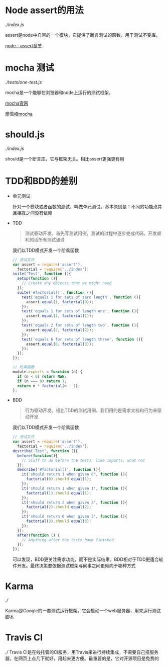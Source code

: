 
# Node assert的用法
*./index.js*

assert是node中自带的一个模块，它提供了断言测试的函数，用于测试不变库。

[node - assert章节](http://nodejs.cn/api/assert.html)



# mocha 测试
*./tests/one-test.js*

mocha是一个能够在浏览器和node上运行的测试框架。

[mocha官网](https://mochajs.org/)

[廖雪峰mocha](https://www.liaoxuefeng.com/wiki/001434446689867b27157e896e74d51a89c25cc8b43bdb3000/00147204317563462840426beb04a849ba813eb46bb347c000)

# should.js 
*./index.js*

should是一个断言库，它与框架无关。相比assert更强更有用



# TDD和BDD的差别
- 单元测试

  针对一个模块或者函数的测试，叫做单元测试。基本原则是：不同的功能点并且相互之间没有依赖

- TDD
  > 测试驱动开发。首先写测试用例，测试的过程中逐步完成代码，开发顺利的话所有测试通过

  我们以TDD模式开发一个阶乘函数
  ```js
  // 测试文件
  var assert = require('assert'),
    factorial = require('../index');
  suite('Test', function (){
    setup(function (){
      // Create any objects that we might need
    });
    suite('#factorial()', function (){
      test('equals 1 for sets of zero length', function (){
        assert.equal(1, factorial(0));
      });
      test('equals 1 for sets of length one', function (){
        assert.equal(1, factorial(1));
      });
      test('equals 2 for sets of length two', function (){
        assert.equal(2, factorial(2));
      });
      test('equals 6 for sets of length three', function (){
        assert.equal(6, factorial(3));
      });
    });
  });

  // 阶乘函数
  module.exports = function (n) {
    if (n < 0) return NaN;
    if (n === 0) return 1;
    return n * factorial(n - 1);
  };
  ```

- BDD
  > 行为驱动开发。相比TDD的测试用例，我们用的是需求文档和行为来驱动开发

  我们以TDD模式开发一个阶乘函数
  ```js
  // 测试文件
  var assert = require('assert'),
    factorial = require('../index');
  describe('Test', function (){
    before(function(){
      // Stuff to do before the tests, like imports, what not
    });
    describe('#factorial()', function (){
      it('should return 1 when given 0', function (){
        factorial(0).should.equal(1);
      });
      it('should return 1 when given 1', function (){
        factorial(1).should.equal(1);
      });
      it('should return 2 when given 2', function (){
        factorial(2).should.equal(2);
      });
      it('should return 6 when given 3', function (){
        factorial(3).should.equal(6);
      });
    });
    after(function () {
      // Anything after the tests have finished
    });
  });
  ```

  可以发现，BDD更关注需求功能，而不是实际结果。BDD相对于TDD更适合软件开发。最终决策要依据测试框架与同事之间更倾向于哪种方式


# Karma
*./*

Karma是Google的一套测试运行框架，它会启动一个web服务器，用来运行测试脚本



# Travis CI
*./*
Travis CI是在线托管的CI服务，用Travis来进行持续集成，不需要自己搭服务器，在网页上点几下就好，用起来更方便。最重要的是，它对开源项目是免费的